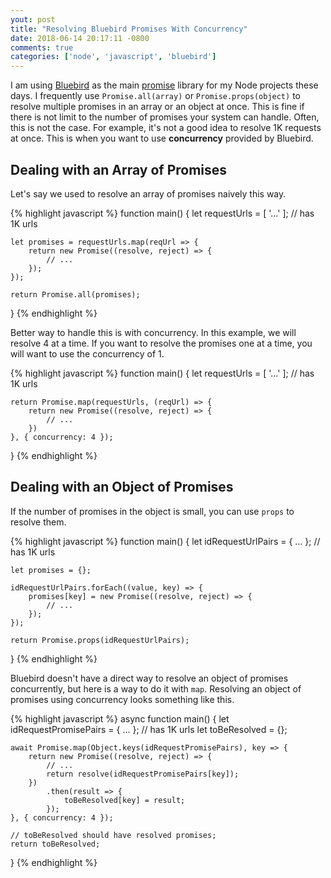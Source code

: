 ```yaml
---
yout: post
title: "Resolving Bluebird Promises With Concurrency"
date: 2018-06-14 20:17:11 -0800
comments: true
categories: ['node', 'javascript', 'bluebird']
---
```


I am using [Bluebird](http://bluebirdjs.com/docs/getting-started.html) as 
the main [promise](https://developer.mozilla.org/en-US/docs/Web/JavaScript/Reference/Global_Objects/Promise) library for
my Node projects these days.
I frequently use `Promise.all(array)` or `Promise.props(object)` to
resolve multiple promises in an array or an object at once.
This is fine if there is not limit to the number of promises 
your system can handle. Often, this is not the case.
For example, it's not a good idea to resolve 1K requests at once.
This is when you want to use **concurrency** provided by Bluebird.

## Dealing with an Array of Promises

Let's say we used to resolve an array of promises naively this way.

{% highlight javascript %}
function main() {
    let requestUrls = [ '...' ]; // has 1K urls

    let promises = requestUrls.map(reqUrl => {
        return new Promise((resolve, reject) => {
            // ...
        });
    });

    return Promise.all(promises);
}
{% endhighlight %}

Better way to handle this is with concurrency. In this example,
we will resolve 4 at a time. If you want to resolve the promises one at 
a time, you will want to use the concurrency of 1. 

{% highlight javascript %}
function main() {
    let requestUrls = [ '...' ]; // has 1K urls

    return Promise.map(requestUrls, (reqUrl) => {
        return new Promise((resolve, reject) => {
            // ...
        })
    }, { concurrency: 4 });
}
{% endhighlight %}

## Dealing with an Object of Promises

If the number of promises in the object is small, you can use `props` 
to resolve them.

{% highlight javascript %}
function main() {
    let idRequestUrlPairs = { ... }; // has 1K urls

    let promises = {};
    
    idRequestUrlPairs.forEach((value, key) => {
        promises[key] = new Promise((resolve, reject) => {
            // ...
        });
    });

    return Promise.props(idRequestUrlPairs);
}
{% endhighlight %}

Bluebird doesn't have a direct way to resolve an object of promises 
concurrently, but here is a way to do it with `map`. Resolving an object
of promises using concurrency looks something like this.

{% highlight javascript %}
async function main() {
    let idRequestPromisePairs = { ... }; // has 1K urls
    let toBeResolved = {};
    
    await Promise.map(Object.keys(idRequestPromisePairs), key => {
        return new Promise((resolve, reject) => {
            // ...
            return resolve(idRequestPromisePairs[key]);
        })
            .then(result => {
                toBeResolved[key] = result;
            });
    }, { concurrency: 4 });

    // toBeResolved should have resolved promises;
    return toBeResolved;
}
{% endhighlight %}